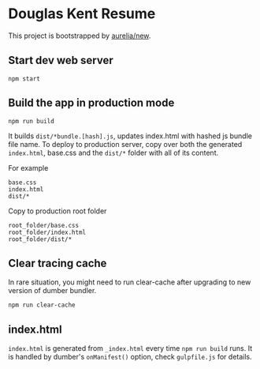 # Douglas Kent Resume

This project is bootstrapped by [aurelia/new](https://github.com/aurelia/new).

## Start dev web server

    npm start

## Build the app in production mode

    npm run build

It builds `dist/*bundle.[hash].js`, updates index.html with hashed js bundle file name. To deploy to production server, copy over both the generated `index.html`, base.css and the `dist/*` folder with all of its content.

For example
```
base.css
index.html
dist/*
```
Copy to production root folder
```
root_folder/base.css
root_folder/index.html
root_folder/dist/*
```


## Clear tracing cache

In rare situation, you might need to run clear-cache after upgrading to new version of dumber bundler.

    npm run clear-cache

## index.html

`index.html` is generated from `_index.html` every time `npm run build` runs. It is handled by dumber's `onManifest()` option, check `gulpfile.js` for details.
